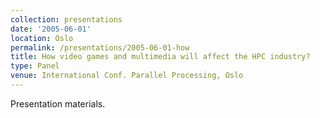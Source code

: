 ```yaml
---
collection: presentations
date: '2005-06-01'
location: Oslo
permalink: /presentations/2005-06-01-how
title: How video games and multimedia will affect the HPC industry?
type: Panel
venue: International Conf. Parallel Processing, Oslo
---
```


Presentation materials.
